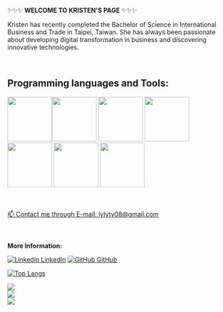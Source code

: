 ✨✨✨<strong> WELCOME TO KRISTEN'S PAGE</strong> ✨✨✨

<p> Kristen has recently completed the Bachelor of Science in International Business and Trade in Taipei, Taiwan. She has always been passionate about developing digital transformation in business and discovering innovative technologies.  </p> 
<br>
   
 
## <strong>Programming languages and Tools: </strong>
 

<img src="https://cdn.jsdelivr.net/npm/programming-languages-logos/src/html/html.png" height="100"><img src='https://cdn.jsdelivr.net/gh/devicons/devicon/icons/css3/css3-original-wordmark.svg' height = "100">
<img src='https://cdn.jsdelivr.net/gh/devicons/devicon/icons/bootstrap/bootstrap-original-wordmark.svg' height = "100">
<img src="https://cdn.jsdelivr.net/npm/programming-languages-logos/src/javascript/javascript.png" height="100">
<img src='https://cdn.jsdelivr.net/gh/devicons/devicon/icons/mysql/mysql-original-wordmark.svg' height = "100">
<img src="https://cdn.jsdelivr.net/npm/programming-languages-logos/src/php/php.png" height="100">
<img src='https://cdn.jsdelivr.net/gh/devicons/devicon/icons/vscode/vscode-original-wordmark.svg' height = "100">


<br><br>
  <a href = "mailto:lylyty08@gmail.com"> 📫 Contact me through E-mail: lylyty08@gmail.com </a>

<br></br>
<strong> More Information: </strong> 

[![Linkedin](https://i.stack.imgur.com/gVE0j.png) LinkedIn](https://www.linkedin.com/in/kristenchen149/) [![GitHub](https://i.stack.imgur.com/tskMh.png) GitHub](https://github.com/kristen149/) 

[![Top Langs](https://github-readme-stats.vercel.app/api/top-langs/?username=kristen149&langs_count=7)](https://github.com/kristen149/github-readme-stats)


<div>
<a href="https://github.com/kristen149/FAUdata-enginnering-project">
  <!-- Change the `github-readme-stats.anuraghazra1.vercel.app` to `github-readme-stats.vercel.app`  -->
  <img align="center" src="https://github-readme-stats.anuraghazra1.vercel.app/api/pin/?username=kristen149&repo=FAUdata-enginnering-project&theme=dark" />
</a>
   <div/>
      
 <div>
<a href="https://github.com/kristen149/todo-app">
  <!-- Change the `github-readme-stats.anuraghazra1.vercel.app` to `github-readme-stats.vercel.app`  -->
  <img align="center" src="https://github-readme-stats.anuraghazra1.vercel.app/api/pin/?username=kristen149&repo=todo-app&theme=tokyonight" />
</a>
   <div/>

  
<div>
<a href="https://github.com/kristen149/weather-app">
  <!-- Change the `github-readme-stats.anuraghazra1.vercel.app` to `github-readme-stats.vercel.app`  -->
  <img align="center" src="https://github-readme-stats.anuraghazra1.vercel.app/api/pin/?username=kristen149&repo=weather-app&theme=dark" />
</a>
   <div/>
   


   
   

